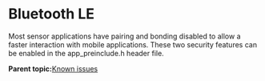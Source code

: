 # Bluetooth LE 

Most sensor applications have pairing and bonding disabled to allow a faster interaction with mobile applications. These two security features can be enabled in the app\_preinclude.h header file.

**Parent topic:**[Known issues](../topics/known_issues.md)

